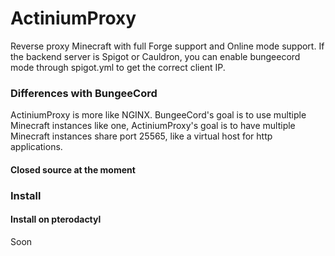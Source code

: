 # ActiniumProxy

Reverse proxy Minecraft with full Forge support and Online mode support. If the backend server is Spigot or Cauldron, you can enable bungeecord mode through spigot.yml to get the correct client IP.

### Differences with BungeeCord

ActiniumProxy is more like NGINX. BungeeCord's goal is to use multiple Minecraft instances like one, ActiniumProxy's goal is to have multiple Minecraft instances share port 25565, like a virtual host for http applications.

#### Closed source at the moment

### Install

#### Install on pterodactyl

Soon

